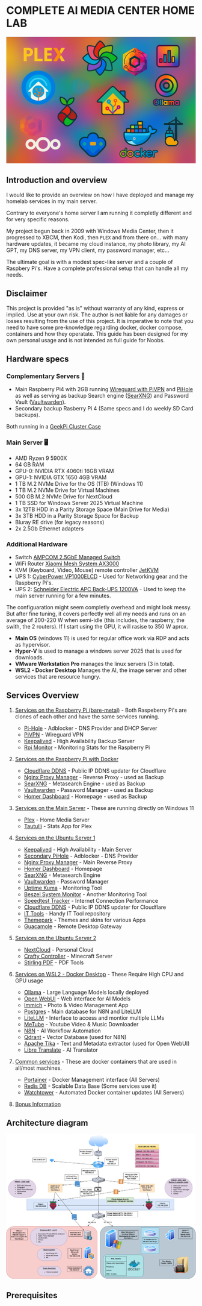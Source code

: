 # **COMPLETE AI MEDIA CENTER HOME LAB**

![BOLEX-Intro image](https://github.com/Bolex80/Complete-AI-Media-Center-Home-Lab/blob/main/images/intro-color.png)


## Introduction and overview
I would like to provide an overview on how I have deployed and manage my homelab services in my main server.

Contrary to everyone's home server I am running it completly different and for very specific reasons.

My project begun back in 2009 with Windows Media Center, then it progressed to XBCM, then Kodi, then `PLEX` and from there on... with many hardware updates, it became my cloud instance, my photo library, my AI GPT, my DNS server, my VPN client, my password manager, etc... 

The ultimate goal is with a modest spec-like server and a couple of Raspbery Pi's. Have a complete professional setup that can handle all my needs.

## Disclaimer
This project is provided "as is" without warranty of any kind, express or implied. Use at your own risk. The author is not liable for any damages or losses resulting from the use of this project. 
It is imperative to note that you need to have some pre-knowledge regarding docker, docker compose, containers and how they operatate. This guide has been designed for my own personal usage and is not intended as full guide for Noobs.

## Hardware specs

### Complementary Servers 🤖
- Main Raspberry Pi4 with 2GB running [Wireguard with PiVPN](https://www.pivpn.io/) and [PiHole](https://pi-hole.net/) as well as serving as backup Search engine ([SearXNG](https://github.com/searxng/searxng)) and Password Vault ([Vaultwarden](https://github.com/dani-garcia/vaultwarden)).
- Secondary backup Rasberry Pi 4 (Same specs and I do weekly SD Card backups).
  
Both running in a [GeekPi Cluster Case](https://www.amazon.com/GeeekPi-Raspberry-Cluster-Cooling-Heatsink/dp/B07MW3GM1T?th=1)  


### Main Server 🖥️
- AMD Ryzen 9 5900X
- 64 GB RAM
- GPU-0: NVIDIA RTX 4060ti 16GB VRAM
- GPU-1: NVIDIA GTX 1650 4GB VRAM
- 1 TB M.2 NVMe Drive for the OS (1TB) (Windows 11)
- 1 TB M.2 NVMe Drive for Virtual Machines
- 500 GB M.2 NVMe Drive for NextCloud
- 1 TB SSD for Windows Server 2025 Virtual Machine
- 3x 12TB HDD in a Parity Storage Space (Main Drive for Media)
- 3x 3TB HDD in a Parity Storage Space for Backup
- Bluray RE drive (for legacy reasons)
- 2x 2.5Gb Ethernet adapters

### Additional Hardware
- Switch [AMPCOM 2.5GbE Managed Switch](https://www.ampcom.hk/products/ampcom-2-5gbe-managed-switch-8-port-2-5gbase-t-network-switcher-10g-sfp-slot-uplink-web-management-qos-vlan-lacp-fanless)
- WiFi Router [Xiaomi Mesh System AX3000](https://www.mi.com/global/product/xiaomi-mesh-system-ax3000/)
- KVM (Keyboard, Video, Mouse) remote controller [JetKVM](https://jetkvm.com/)
- UPS 1: [CyberPower VP1000ELCD](https://www.cyberpower.com/eu/en/product/sku/vp1000elcd) - Used for Networking gear and the Raspberry Pi's.
- UPS 2: [Schneider Electric APC Back-UPS 1200VA](https://www.se.com/il/en/product/BX1200MI-GR/apc-backups-1200va-230v-avr-schuko-sockets/) - Used to keep the main server running for a few minutes.



The configuaration might seem completly overhead and might look messy. But after fine tuning, it covers perfectly well all my needs and runs on an average of 200-220 W when semi-idle (this includes, the raspberry, the swith, the 2 routers). If I start using the GPU, it will rasise to 350 W aprox.

- **Main OS** (windows 11) is used for regular office work via RDP and acts as hypervisor.
- **Hyper-V** is used to manage a windows server 2025 that is used for downloads.
- **VMware Workstation Pro** manages the linux servers (3 in total).
- **WSL2 - Docker Desktop** Manages the AI, the image server and other services that are resource hungry.


## Services Overview

1. [Services on the Raspberry Pi (bare-metal)](https://github.com/Bolex80/Complete-AI-Media-Center-Home-Lab/blob/main/docs/installation/raspberry-pi-services.md) - Both Raspeberry Pi's are clones of each other and have the same services running.
   - [Pi-Hole](https://github.com/Bolex80/Complete-AI-Media-Center-Home-Lab/blob/main/docs/installation/raspberry-pi-services.md#pi-hole) - Adblocker - DNS Provider and DHCP Server
   - [PiVPN](#pivpn) - Wireguard VPN
   - [Keepalived](https://github.com/Bolex80/Complete-AI-Media-Center-Home-Lab/blob/main/docs/high-availabilty.md#keepalived) - High Availability Backup Server
   - [Rpi Monitor](#rpi-monitor) - Monitoring Stats for the Raspberry Pi
2. [Services on the Raspberry Pi with Docker](#services-on-the-raspberry-pi-with-docker)
   - [Cloudflare DDNS](#cloudflare-ddns) - Public IP DDNS updater for Cloudflare
   - [Nginx Proxy Manager](#nginx-proxy-manager) - Reverse Proxy - used as Backup 
   - [SearXNG](#searxng) - Metasearch Engine - used as Backup
   - [Vaultwarden](#vaultwarden) - Password Manager - used as Backup
   - [Homer Dashboard](#homer-dashboard) - Homepage - used as Backup
3. [Services on the Main Server](#services-running-on-the-main-server) - These are running directly on Windows 11
   - [Plex](#plex) - Home Media Server
   - [Tautulli](#tautulli) - Stats App for Plex
4. [Services on the Ubuntu Server 1](#services-on-the-ubuntu-server-1)
   - [Keepalived](#keepalived) - High Availability - Main Server
   - [Secondary PiHole](#secondary-pihole) - Adblocker - DNS Provider
   - [Nginx Proxy Manager](#nginx-proxy-manager) - Main Reverse Proxy
   - [Homer Dashboard](#homer-dashboard) - Homepage
   - [SearXNG](#searxng) - Metasearch Engine
   - [Vaultwarden](#vaultwarden) - Password Manager
   - [Uptime Kuma](#uptime-kuma) - Monitoring Tool
   - [Beszel System Monitor](#beszel-system-monitor) - Another Monitoring Tool
   - [Speedtest Tracker](#speedtest-tracker) - Internet Connection Performance
   - [Cloudflare DDNS](#cloudflare-ddns) - Public IP DDNS updater for Cloudflare
   - [IT Tools](#it-tools) - Handy IT Tool repository
   - [Themepark](#themepark) - Themes and skins for various Apps
   - [Guacamole](#guacamole) - Remote Desktop Gateway

5. [Services on the Ubuntu Server 2](#services-on-the-ubuntu-server-2)
   - [NextCloud](#nextcloud) - Personal Cloud
   - [Crafty Controller](#crafty-controller) - Minecraft Server
   - [Stirling PDF](#stirling-pdf) - PDF Tools

6. [Services on WSL2 - Docker Desktop](#services-on-wsl2-docker-desktop) - These Require High CPU and GPU usage
   - [Ollama](#Ollama) - Large Language Models locally deployed 
   - [Open WebUI](#open-webui) - Web interface for AI Models
   - [Immich](#immich) - Photo & Video Management App
   - [Postgres](#postgres) - Main database for N8N and LiteLLM
   - [LiteLLM](#litellm) - Interface to access and montior multiple LLMs
   - [MeTube](#metube) - Youtube Video & Music Downloader
   - [N8N](#n8n) - AI Workflow Automation
   - [Qdrant](#qdrant) - Vector Database (used for N8N)
   - [Apache Tika](#apache-tika) - Text and Metadata extractor (used for Open WebUI)
   - [Libre Translate](#libre-translate) - AI Translator

7. [Common services](#common-services) - These are docker containers that are used in all/most machines.
   - [Portainer](#portainer) - Docker Management interface (All Servers)
   - [Redis DB](#redis-db) - Scalable Data Base (Some services use it)
   - [Watchtower](#watchtower) - Automated Docker container updates (All Servers)

8. [Bonus Information](#bonus-information)

## Architecture diagram

![BOLEX-NETWORK](https://github.com/Bolex80/Complete-AI-Media-Center-Home-Lab/blob/main/images/BentomoNET-2025.png)


## Prerequisites

